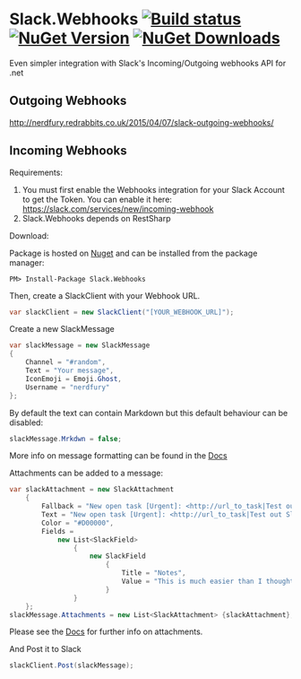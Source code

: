 Slack.Webhooks [![Build status](https://ci.appveyor.com/api/projects/status/08qvvm46ouxwujmq/branch/master?svg=true)](https://ci.appveyor.com/project/nerdfury/slack/branch/master) [![NuGet Version](http://img.shields.io/nuget/v/Slack.Webhooks.svg?style=flat)](https://www.nuget.org/packages/Slack.Webhooks/) [![NuGet Downloads](http://img.shields.io/nuget/dt/Slack.Webhooks.svg?style=flat)](https://www.nuget.org/packages/Slack.Webhooks/)
==============

Even simpler integration with Slack's Incoming/Outgoing webhooks API for .net

Outgoing Webhooks
---

http://nerdfury.redrabbits.co.uk/2015/04/07/slack-outgoing-webhooks/

Incoming Webhooks
---

Requirements:

1. You must first enable the Webhooks integration for your Slack Account to get the Token. You can enable it here: https://slack.com/services/new/incoming-webhook
2. Slack.Webhooks depends on RestSharp

Download:

Package is hosted on [Nuget](https://www.nuget.org/packages/Slack.Webhooks/) and can be installed from the package manager:

```
PM> Install-Package Slack.Webhooks
```

Then, create a SlackClient with your Webhook URL.

```csharp
var slackClient = new SlackClient("[YOUR_WEBHOOK_URL]");
```

Create a  new SlackMessage
```csharp
var slackMessage = new SlackMessage
{
    Channel = "#random",
    Text = "Your message",
    IconEmoji = Emoji.Ghost,
    Username = "nerdfury"
};
```

By default the text can contain Markdown but this default behaviour can be disabled:

```csharp
slackMessage.Mrkdwn = false;
```

More info on message formatting can be found in the [Docs](https://api.slack.com/docs/formatting)

Attachments can be added to a message:
```csharp
var slackAttachment = new SlackAttachment
    {
        Fallback = "New open task [Urgent]: <http://url_to_task|Test out Slack message attachments>",
        Text = "New open task [Urgent]: <http://url_to_task|Test out Slack message attachments>",
        Color = "#D00000",
        Fields =
            new List<SlackField>
                {
                    new SlackField
                        {
                            Title = "Notes",
                            Value = "This is much easier than I thought it would be."
                        }
                }
    };
slackMessage.Attachments = new List<SlackAttachment> {slackAttachment};
```

Please see the [Docs](https://api.slack.com/docs/attachments) for further info on attachments.

And Post it to Slack

```csharp
slackClient.Post(slackMessage);
```
